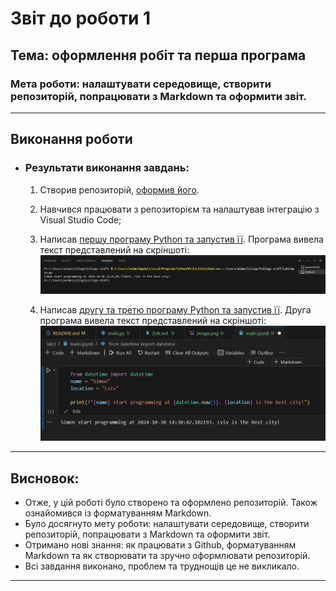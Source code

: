 # Звіт до роботи 1
## Тема: оформлення робіт та перша програма
### Мета роботи: налаштувати середовище, створити репозиторій, попрацювати з Markdown та оформити звіт.

---
## Виконання роботи
* ### Результати виконання завдань:
    1. Створив репозиторій, [оформив його](https://github.com/SimonCherkas/College-staff).
    1. Навчився працювати з репозиторієм та налаштував інтеграцію з Visual Studio Code;
    1. Написав [першу програму Python та запустив її](./main.py). Програма вивела текст представлений на скріншоті:
    ![](./image.png)

    1. Написав [другу та третю програму Python та запустив її](./main.ipynb). Друга програма вивела текст представлений на скріншоті:
    ![](./image-1.png)

---

## Висновок:

- Отже, у цій роботі було створено та оформлено репозиторій. Також ознайомився із форматуванням Markdown. 
- Було досягнуто мету роботи: налаштувати середовище, створити репозиторій, попрацювати з Markdown та оформити звіт.
- Отримано нові знання: як працювати з Github, форматуванням Markdown та як створювати та зручно оформлювати репозиторій. 
- Всі завдання виконано, проблем та труднощів це не викликало.

---
⠀⠀⠀⠀